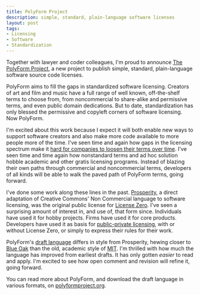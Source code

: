 ```yaml
---
title: PolyForm Project
description: simple, standard, plain-language software licenses
layout: post
tags:
- Licensing
- Software
- Standardization
---
```


Together with lawyer and coder colleagues, I'm proud to announce [The PolyForm Project](https://polyformproject.org/), a new project to publish simple, standard, plain-language software source code licenses.

PolyForm aims to fill the gaps in standardized software licensing.  Creators of art and film and music have a full range of well known, off-the-shelf terms to choose from, from noncommercial to share-alike and permissive terms, and even public domain dedications.  But to date, standardization has only blessed the permissive and copyleft corners of software licensing.  Now PolyForm.

I'm excited about this work because I expect it will both enable new ways to support software creators and also make more code available to more people more of the time.  I've seen time and again how gaps in the licensing spectrum make it [hard for companies to loosen their terms over time](https://writing.kemitchell.com/2019/04/06/Stairway-to-Heaven.html).  I've seen time and time again how nonstandard terms and ad hoc solution hobble academic and other gratis licensing programs.  Instead of blazing their own paths through commercial and noncommercial terms, developers of all kinds will be able to walk the paved path of PolyForm terms, going forward.

I've done some work along these lines in the past.  [Prosperity](https://polyformproject.org/), a direct adaptation of Creative Commons' Non Commercial language to software licensing, was the original public license for [License Zero](https://licensezero.com).  I've seen a surprising amount of interest in, and use of, that form since.  Individuals have used it for hobby projects.  Firms have used it for core products.  Developers have used it as basis for [public-private licensing](https://indieopensource.com/public-private/indies), with or without License Zero, or simply to express their rules for their work.

PolyForm's [draft language](https://docs.google.com/document/d/1EMbmyG3CNcIL5yJmQOvffo_CZCiwLREZHR3kXvDmPsk/edit?usp=sharing) differs in style from Prosperity, hewing closer to [Blue Oak](https://blueoakcouncil.org/license/1.0.0) than the old, academic style of [MIT](https://blueoakcouncil.org/license/1.0.0).  I'm thrilled with how much the language has improved from earliest drafts.  It has only gotten _easier_ to read and apply.   I'm excited to see how open comment and revision will refine it, going forward.

You can read more about PolyForm, and download the draft language in various formats, on [polyformproject.org](https://polyformproject.org).
